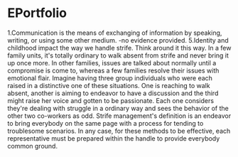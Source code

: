 # EPortfolio
1.Communication is the means of exchanging of information by speaking, writing, or using some other medium.
-no evidence provided.
5.Identity and childhood impact the way we handle strife. Think around it this way. In a few family units, it's totally ordinary to walk absent from strife and never bring it up once more. In other families, issues are talked about normally until a compromise is come to, whereas a few families resolve their issues with emotional flair. Imagine having three group individuals who were each raised in a distinctive one of these situations. One is reaching to walk absent, another is aiming to endeavor to have a discussion and the third might raise her voice and gotten to be passionate. Each one considers they're dealing with struggle in a ordinary way and sees the behavior of the other two co-workers as odd. Strife management's definition is an endeavor to bring everybody on the same page with a process for tending to troublesome scenarios. In any case, for these methods to be effective, each representative must be prepared within the handle to provide everybody common ground.

